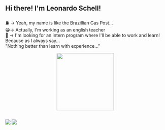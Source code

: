 ## Hi there! I'm Leonardo Schell!
⛽ -> Yeah, my name is like the Brazillian Gas Post...
<br>
😁-> Actually, I'm working as an english teacher
<br>
👀 -> I'm looking for an intern program where I'll be able to work and learn! Because as I always say...
<br>
"Nothing better than learn with experience..."

<div align="center">
  <a href="https://github.com/SchellPosto">
  <img height="180em" src="https://github-readme-stats.vercel.app/api?username=SchellPosto&show_icons=true&theme=dark&include_all_commits=true&count_private=true"/>
</div>
  
  ##
  
  <div> 
  <a href = "mailto:leonardo.schell20gmail.com"><img src="https://img.shields.io/badge/-Gmail-%23333?style=for-the-badge&logo=gmail&logoColor=white" target="_blank"></a>
  <a href="https://www.linkedin.com/in/leonardoschell/" target="_blank"><img src="https://img.shields.io/badge/-LinkedIn-%230077B5?style=for-the-badge&logo=linkedin&logoColor=white" target="_blank"></a> 
 
<!---  ![Snake animation](https://github.com/SchellPosto/SchellPosto/blob/main/.github/workflows/main.yml) ---!>
 
</div>
